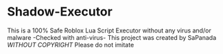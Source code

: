 # Shadow-Executor
This is a 100% Safe Roblox Lua Script Executor without any virus and/or malware -Checked with anti-virus- This project was created by SaPanada *WITHOUT COPYRIGHT* Please do not imitate 
